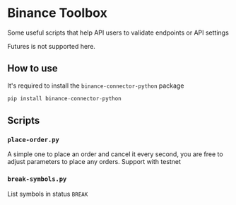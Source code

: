 # Binance Toolbox

Some useful scripts that help API users to validate endpoints or API settings

Futures is not supported here.

## How to use
It's required to install the `binance-connector-python` package

```python
pip install binance-connector-python

```

## Scripts
### `place-order.py`
A simple one to place an order and cancel it every second, you are free to adjust parameters to place any orders.
Support with testnet

### `break-symbols.py`
List symbols in status `BREAK`
